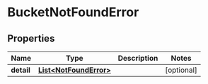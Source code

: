 

# BucketNotFoundError


## Properties

| Name | Type | Description | Notes |
|------------ | ------------- | ------------- | -------------|
|**detail** | [**List&lt;NotFoundError&gt;**](NotFoundError.md) |  |  [optional] |



